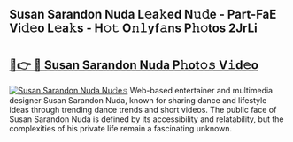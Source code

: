 ## Susan Sarandon Nuda L𝚎a𝚔ed N𝚞𝚍e - Part-FaE Vi𝚍𝚎o L𝚎a𝚔s - H𝚘𝚝 O𝚗𝚕yf𝚊ns P𝚑𝚘tos 2JrLi

# <h2><a href="http://kf0fweg.oniu.top/?m=Susan+Sarandon+Nuda">🔗👉 🔴 Susan Sarandon Nuda P𝚑ot𝚘𝚜 V𝚒d𝚎o</a></h2>

[![Susan Sarandon Nuda Nu𝚍e𝚜](https://i.imgur.com/0qMVB7G.gif)](http://kf0fweg.oniu.top/?m=Susan+Sarandon+Nuda)
Web-based entertainer and multimedia designer Susan Sarandon Nuda, known for sharing dance and lifestyle ideas through trending dance trends and short videos. The public face of Susan Sarandon Nuda is defined by its accessibility and relatability, but the complexities of his private life remain a fascinating unknown.  
